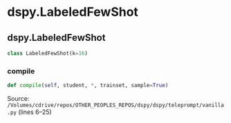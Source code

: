 # dspy.LabeledFewShot

## dspy.LabeledFewShot

```python
class LabeledFewShot(k=16)
```

### compile

```python
def compile(self, student, *, trainset, sample=True)
```
Source: `/Volumes/cdrive/repos/OTHER_PEOPLES_REPOS/dspy/dspy/teleprompt/vanilla.py` (lines 6–25)

